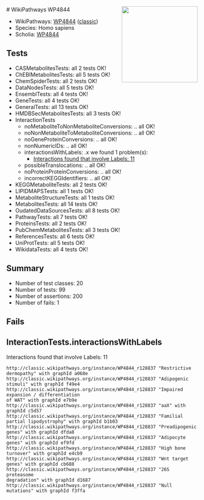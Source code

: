 <img style="float: right; width: 200px" src="https://upload.wikimedia.org/wikipedia/commons/thumb/8/83/Wplogo_with_text_500.png/640px-Wplogo_with_text_500.png" />
# WikiPathways WP4844

* WikiPathways: [WP4844](https://wikipathways.org/pathways/WP4844) ([classic](https://classic.wikipathways.org/instance/WP4844))
* Species: Homo sapiens
* Scholia: [WP4844](https://scholia.toolforge.org/wikipathways/WP4844)
## Tests
* CASMetabolitesTests: all 2 tests OK!
* ChEBIMetabolitesTests: all 5 tests OK!
* ChemSpiderTests: all 2 tests OK!
* DataNodesTests: all 5 tests OK!
* EnsemblTests: all 4 tests OK!
* GeneTests: all 4 tests OK!
* GeneralTests: all 13 tests OK!
* HMDBSecMetabolitesTests: all 3 tests OK!
* InteractionTests
    * noMetaboliteToNonMetaboliteConversions: .. all OK!
    * noNonMetaboliteToMetaboliteConversions: .. all OK!
    * noGeneProteinConversions: .. all OK!
    * nonNumericIDs: .. all OK!
    * interactionsWithLabels: .x we found 1 problem(s):
        * [Interactions found that involve Labels: 11](#fe97a8b9)
    * possibleTranslocations: .. all OK!
    * noProteinProteinConversions: .. all OK!
    * incorrectKEGGIdentifiers: .. all OK!
* KEGGMetaboliteTests: all 2 tests OK!
* LIPIDMAPSTests: all 1 tests OK!
* MetaboliteStructureTests: all 1 tests OK!
* MetabolitesTests: all 14 tests OK!
* OudatedDataSourcesTests: all 8 tests OK!
* PathwayTests: all 7 tests OK!
* ProteinsTests: all 2 tests OK!
* PubChemMetabolitesTests: all 3 tests OK!
* ReferencesTests: all 6 tests OK!
* UniProtTests: all 5 tests OK!
* WikidataTests: all 4 tests OK!


## Summary

* Number of test classes: 20
* Number of tests: 99
* Number of assertions: 200
* Number of fails: 1

## Fails

<a name="fe97a8b9" />

## InteractionTests.interactionsWithLabels

Interactions found that involve Labels: 11
```
http://classic.wikipathways.org/instance/WP4844_r128837 "Restrictive dermopathy" with graphId a068e
http://classic.wikipathways.org/instance/WP4844_r128837 "Adipogenic stimuli" with graphId f49e4
http://classic.wikipathways.org/instance/WP4844_r128837 "Impaired 
expansion / differentiation
of WAT" with graphId e7b9e
http://classic.wikipathways.org/instance/WP4844_r128837 "aaX" with graphId c5d57
http://classic.wikipathways.org/instance/WP4844_r128837 "Familial partial lipodystrophy" with graphId b1b03
http://classic.wikipathways.org/instance/WP4844_r128837 "Preadipogenic genes" with graphId dfda8
http://classic.wikipathways.org/instance/WP4844_r128837 "Adipocyte genes" with graphId ef9fd
http://classic.wikipathways.org/instance/WP4844_r128837 "High bone turnover" with graphId e4cb9
http://classic.wikipathways.org/instance/WP4844_r128837 "Wnt target genes" with graphId cb688
http://classic.wikipathways.org/instance/WP4844_r128837 "26S proteasome 
degradation" with graphId d1687
http://classic.wikipathways.org/instance/WP4844_r128837 "Null mutations" with graphId f3ffa
```

